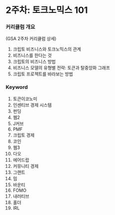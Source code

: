 # 2주차: 토크노믹스 101

### 커리큘럼 개요

(GSA 2주차 커리큘럼 상세)

1. 크립토 비즈니스와 토크노믹스의 관계
2. 비즈니스를 한다는 것
3. 크립토의 비즈니스 방법
4. 비즈니스 모델의 유형별 전략: 토큰과 탈중앙화 그래프
5. 크립토 프로젝트를 바라보는 방법

### Keyword

1. 토큰이코노미
2. 인센티브 경제 시스템
3. 펀딩
4. 웹2
5. J커브
6. PMF
7. 크립토 경제
8. 코인
9. 웹3
10. 다오
11. 에어드랍
12. 커뮤니티 경제
13. 그랜트
14. 밈
15. 바운티
16. FOMO
17. 내러티브
18. 홀더
19. IRL

